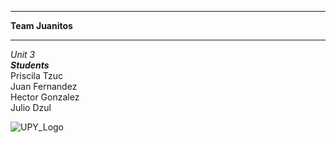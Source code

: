 ***
**Team Juanitos** 
***   
_*Unit 3*_  
_**Students**_  
Priscila Tzuc  
Juan Fernandez   
Hector Gonzalez    
Julio Dzul   

![UPY_Logo](https://upy.crezee.academy/static/upy/images/logo.b56912124489.png)